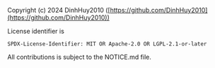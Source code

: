 Copyright (c) 2024 DinhHuy2010 ([https://github.com/DinhHuy2010](https://github.com/DinhHuy2010))

License identifier is 

```plaintext
SPDX-License-Identifier: MIT OR Apache-2.0 OR LGPL-2.1-or-later
```

All contributions is subject to the NOTICE.md file.
